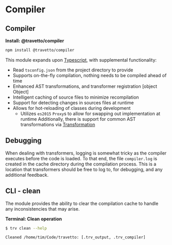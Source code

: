 <!-- This file was generated by @travetto/doc and should not be modified directly -->
<!-- Please modify https://github.com/travetto/travetto/tree/main/module/compiler/README.ts and execute "npx trv doc" to rebuild -->
# Compiler
## Compiler

**Install: @travetto/compiler**
```bash
npm install @travetto/compiler
```

This module expands upon [Typescript](https://typescriptlang.org), with supplemental functionality:
   
   *  Read `tsconfig.json` from the project directory to provide 
   *  Supports on-the-fly compilation, nothing needs to be compiled ahead of time
   *  Enhanced AST transformations, and transformer registration [object Object]
   *  Intelligent caching of source files to minimize recompilation
   *  Support for detecting changes in sources files at runtime
   *  Allows for hot-reloading of classes during development    
      *  Utilizes `es2015` `Proxy`s to allow for swapping out implementation at runtime
Additionally, there is support for common AST transformations via [Transformation](module/transformer#readme "Functionality for AST transformations, with transformer registration, and general utils")
## Debugging
When dealing with transformers, logging is somewhat tricky as the compiler executes before the code is loaded.  To that end, the file `compiler.log` is created in the cache directory during the compilation process. This is a location that transformers should be free to log to, for debugging, and any additional feedback.

## CLI - clean

The module provides the ability to clear the compilation cache to handle any inconsistencies that may arise.

**Terminal: Clean operation**
```bash
$ trv clean --help

Cleaned /home/tim/Code/travetto: [.trv_output, .trv_compiler]
```
